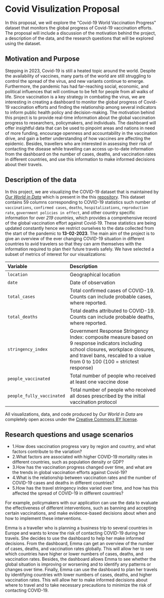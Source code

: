 # Covid Visulization Proposal

In this proposal, we will explore the "Covid-19 World Vaccination Progress" dataset that monitors the global progress of Covid-19 vaccination efforts. The proposal will include a discussion of the motivation behind the project, a description of the data, and the research questions that will be explored using the dataset.  


## Motivation and Purpose


Stepping in 2023, Covid-19 is still a heated topic around the world. Despite the availability of vaccines, many parts of the world are still struggling to control the spread of the virus, and new variants continue to emerge. Furthermore, the pandemic has had far-reaching social, economic, and political influences that will continue to be felt for people from all walks of life. Since vaccination is a key strategy in combating the virus, we are interesting in creating a dashboard to monitor the global progress of Covid-19 vaccination efforts and finding the relationship among several indicators to inform public health policy and decision-making. The motivation behind this project is to provide real-time information about the global vaccination progress to researchers, policymakers, and individuals. The dashboard will offer insightful data that can be used to pinpoint areas and nations in need of more funding, encourage openness and accountability in the vaccination drive, and gain a better understanding of how vaccines are affecting the epidemic. Besides, travellers who are interested in assessing their risk of contacting the disease while travelling can access up-to-date information from the dashboard on the number of cases, deaths, and vaccination rates in different countries, and use this information to make informed decisions about their travels.  


## Description of the data
In this project, we are visualizing the COVID-19 dataset that is maintained by [_Our World in Data_](https://ourworldindata.org/coronavirus) which is present in the this [repository](https://github.com/owid/covid-19-data/tree/master/public/data). This dataset contains 59 columns corresponding to COVID-19 statistics such number of `vaccinations`, `confirmed cases`, `deaths`, `hospitalizations`, `reproduction rate`, `government policies in effect`, and other country specific information for over _219 countries_, which provides a comprehensive record of the global vaccination effort against Covid-19. These statistics are being updated constantly hence we restrict ourselves to the data collected from the start of the pandemic to **13-02-2023**. The main aim of the project is to give an overview of the ever changing COVID-19 situation in different countries to avid travelers so that they can arm themselves with the information required to plan their future travels safely. We have selected a subset of metrics of interest for our visualizations:


| Variable                         | Description
|:---------------------------------|:-------------------------------------------------------------------------------------------------------------------------------------------------------------------------------------------------------|
| `location`                   | Geographical location|
| `date`                       | Date of observation|
| `total_cases`                    | Total confirmed cases of COVID-19. Counts can include probable cases, where reported.|
| `total_deaths`                    | Total deaths attributed to COVID-19. Counts can include probable deaths, where reported.|
| `stringency_index` | Government Response Stringency Index: composite measure based on 9 response indicators including school closures, workplace closures, and travel bans, rescaled to a value from 0 to 100 (100 = strictest response)|
| `people_vaccinated`                          | Total number of people who received at least one vaccine dose|
| `people_fully_vaccinated`                    | Total number of people who received all doses prescribed by the initial vaccination protocol|

All visualizations, data, and code produced by _Our World in Data_ are completely open access under the [Creative Commons BY license](https://creativecommons.org/licenses/by/4.0/).



## Research questions and usage scenarios


* 1.How does vaccination progress vary by region and country, and what factors contribute to the variation?
* 2.What factors are associated with higher COVID-19 mortality rates in different countries, such as population density or GDP?
* 3.How has the vaccination progress changed over time, and what are the trends in global vaccination efforts against Covid-19?
* 4.What is the relationship between vaccination rates and the number of COVID-19 cases and deaths in different countries?
* 5.How has the travel stringency index varied over time, and how has this affected the spread of COVID-19 in different countries?


For example, policymakers with our application can use the data to evaluate the effectiveness of different interventions, such as banning and accepting certain vaccinations, and make evidence-based decisions about when and how to implement these interventions.


Emma is a traveller who is planning a business trip to several countries in Europe and wants to know the risk of contacting COVID-19 during her travels. She decides to use the dashboard to help her make informed decisions. From the dashboard, Emma can get an overview of the number of cases, deaths, and vaccination rates globally. This will allow her to see which countries have higher or lower numbers of cases, deaths, and vaccination rates. Besides, the dashboard allows Emma to see whether the global situation is improving or worsening and to identify any patterns or changes over time. Finally, Emma can use the dashboard to plan her travels by identifying countries with lower numbers of cases, deaths, and higher vaccination rates. This will allow her to make informed decisions about where to travel and to take necessary precautions to minimize the risk of contacting COVID-19.


